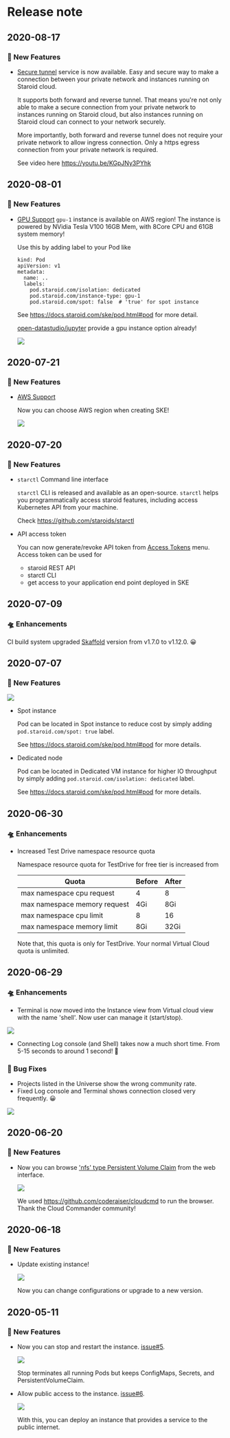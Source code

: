 # Release note

## 2020-08-17

### 💫 New Features
 - [Secure tunnel](https://github.com/staroids/community/issues/12) service is now available. Easy and secure way to make a connection between your private network and instances running on Staroid cloud.
   
     It supports both forward and reverse tunnel. That means you're not only able to make a secure connection from your private network to instances running on Staroid cloud, but also instances running on Staroid cloud can connect to your network securely.

     More importantly, both forward and reverse tunnel does not require your private network to allow ingress connection. Only a https egress connection from your private network is required.

     See video here https://youtu.be/KGpJNy3PYhk

## 2020-08-01

### 💫 New Features
 - [GPU Support](https://github.com/staroids/community/issues/10) 
   `gpu-1` instance is available on AWS region!
   The instance is powered by NVidia Tesla V100 16GB Mem, with 8Core CPU and 61GB system memory!

   Use this by adding label to your Pod like
   
   ```
   kind: Pod
   apiVersion: v1
   metadata:
     name: ..
     labels:
       pod.staroid.com/isolation: dedicated
       pod.staroid.com/instance-type: gpu-1
       pod.staroid.com/spot: false  # 'true' for spot instance
   ```

   See https://docs.staroid.com/ske/pod.html#pod for more detail.

   [open-datastudio/jupyter](https://github.com/open-datastudio/jupyter) provide a gpu instance option already!

   ![](https://user-images.githubusercontent.com/1540981/89242052-73fd5300-d5b5-11ea-8439-a3b3ab3d5f7f.png)

## 2020-07-21

### 💫 New Features

 - [AWS Support](https://github.com/staroids/community/issues/2) 

    Now you can choose AWS region when creating SKE!

    ![](https://user-images.githubusercontent.com/63678710/88068484-1ed93000-cb25-11ea-8810-16e793a53e85.png)

## 2020-07-20

### 💫 New Features

 - `starctl` Command line interface

   `starctl` CLI is released and available as an open-source. `starctl` helps you programmatically access staroid features, including access Kubernetes API from your machine.

   Check https://github.com/staroids/starctl

 - API access token

   You can now generate/revoke API token from [Access Tokens](https://staroid.com/settings/accesstokens) menu. Access token can be used for

    - staroid REST API
    - starctl CLI
    - get access to your application end point deployed in SKE

## 2020-07-09

### 🛸 Enhancements

CI build system upgraded [Skaffold](https://skaffold.dev/) version from v1.7.0 to v1.12.0. 😀

## 2020-07-07

### 💫 New Features

  ![](https://user-images.githubusercontent.com/1540981/87073386-2a962f80-c1d2-11ea-8977-61f323f7c7c7.png)

  - Spot instance

    Pod can be located in Spot instance to reduce cost by simply adding `pod.staroid.com/spot: true` label.

    See https://docs.staroid.com/ske/pod.html#pod for more details.

  - Dedicated node

    Pod can be located in Dedicated VM instance for higher IO throughput by simply adding `pod.staroid.com/isolation: dedicated` label.

    See https://docs.staroid.com/ske/pod.html#pod for more details.


## 2020-06-30

### 🛸 Enhancements
  - Increased Test Drive namespace resource quota
    
    Namespace resource quota for TestDrive for free tier is increased from

    | Quota | Before | After |
    | ----- | ------ | ----- |
    | max namespace cpu request | 4 | 8 |
    | max namespace memory request | 4Gi | 8Gi |
    | max namespace cpu limit | 8 | 16 |
    | max namespace memory limit | 8Gi | 32Gi |

    Note that, this quota is only for TestDrive. Your normal Virtual Cloud quota is unlimited.


## 2020-06-29

### 🛸 Enhancements

  - Terminal is now moved into the Instance view from Virtual cloud view with the name 'shell'. Now user can manage it (start/stop).

  ![](https://user-images.githubusercontent.com/1540981/86165701-87a22f00-bac8-11ea-8c42-541480a9e312.png)

  - Connecting Log console (and Shell) takes now a much short time. From 5-15 seconds to around 1 second! 🚀

### 🐛 Bug Fixes

  - Projects listed in the Universe show the wrong community rate.
  - Fixed Log console and Terminal shows connection closed very frequently. 😀

  ![](https://user-images.githubusercontent.com/1540981/86163432-12812a80-bac5-11ea-9310-1bcbfa244cf4.png)

## 2020-06-20

### 💫 New Features

  - Now you can browse ['nfs' type Persistent Volume Claim](https://docs.staroid.com/virtual_cloud/storage.html#storageclassname) from the web interface.

    ![](https://user-images.githubusercontent.com/1540981/86165680-7f49f400-bac8-11ea-8885-53d97b77c4af.png)

    We used https://github.com/coderaiser/cloudcmd to run the browser. Thank the Cloud Commander community!

## 2020-06-18

### 💫 New Features

  - Update existing instance!

    ![](https://user-images.githubusercontent.com/1540981/86165633-6f321480-bac8-11ea-938c-8b38ffd23b48.png)

    Now you can change configurations or upgrade to a new version.


## 2020-05-11

### 💫 New Features

  - Now you can stop and restart the instance. [issue#5](https://github.com/staroids/community/issues/5).

    ![](https://user-images.githubusercontent.com/63678710/81838258-bce3c500-94fa-11ea-9cdf-06d05bc3c039.png)

    Stop terminates all running Pods but keeps ConfigMaps, Secrets, and PersistentVolumeClaim.

  - Allow public access to the instance. [issue#6](https://github.com/staroids/community/issues/6).

    ![](https://user-images.githubusercontent.com/63678710/84688011-6f8cb600-aef3-11ea-842d-8304d8cfffb5.png)

    With this, you can deploy an instance that provides a service to the public internet.
